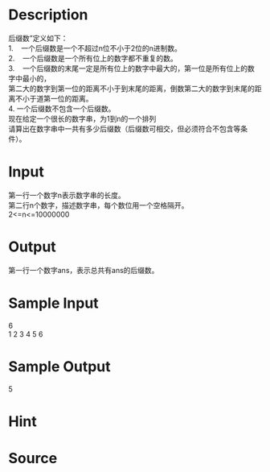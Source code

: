 
# Description

<div class="content"><div>后缀数”定义如下： </div>
<div>1.<span class="Apple-tab-span" style="white-space:pre">	</span>一个后缀数是一个不超过n位不小于2位的n进制数。 </div>
<div>2.<span class="Apple-tab-span" style="white-space:pre">	</span>一个后缀数是一个所有位上的数字都不重复的数。 </div>
<div>3.<span class="Apple-tab-span" style="white-space:pre">	</span>一个后缀数的末尾一定是所有位上的数字中最大的，第一位是所有位上的数字中最小的，</div>
<div>第二大的数字到第一位的距离不小于到末尾的距离，倒数第二大的数字到末尾的距离不小于道第一位的距离。 </div>
<div>4. 一个后缀数不包含一个后缀数。 </div>
<div>现在给定一个很长的数字串，为1到n的一个排列</div>
<div>请算出在数字串中一共有多少后缀数（后缀数可相交，但必须符合不包含等条件）。</div></div>

# Input

<div class="content"><div>第一行一个数字n表示数字串的长度。 </div>
<div>第二行n个数字，描述数字串，每个数位用一个空格隔开。</div>
<div>2&lt;=n&lt;=10000000</div></div>

# Output

<div class="content"><p>第一行一个数字ans，表示总共有ans的后缀数。</p></div>

# Sample Input

<div class="content"><span class="sampledata">6<br/>
1 2 3 4 5 6</span></div>

# Sample Output

<div class="content"><span class="sampledata">5</span></div>

# Hint

<div class="content"><p></p></div>

# Source

<div class="content"><p><a href="problemset.php?search="></a></p></div>

